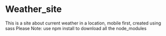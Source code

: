 # Weather_site

This is a site about current weather in a location, mobile first, created using sass
Please Note: use npm install to download all the node_modules 
